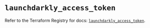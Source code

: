 # `launchdarkly_access_token`

Refer to the Terraform Registry for docs: [`launchdarkly_access_token`](https://registry.terraform.io/providers/launchdarkly/launchdarkly/2.20.2/docs/resources/access_token).
